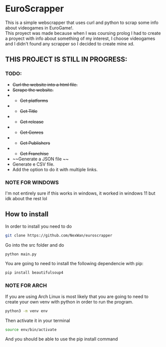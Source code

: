 # EuroScrapper

This is a simple webscrapper that uses curl and python to scrap some info about videogames in EuroGame!.  
This proyect was made because when I was coursing prolog I had to create a proyect with info about something of my interest, I choose videogames
and I didn't found any scrapper so I decided to create mine xd.

## THIS PROJECT IS STILL IN PROGRESS:
### TODO:
- ~~Curl the website into a html file.~~
- ~~Scrape the website.~~
- - ~~Get platforms~~
- - ~~Get Title~~
- - ~~Get release~~
- - ~~Get Genres~~
- - ~~Get Publishers~~
- - ~~Get Franchise~~
- ~~Generate a JSON file ~~
- Generate e CSV file.
- Add the option to do it with multiple links.

### NOTE FOR WINDOWS
I'm not entirely sure if this works in windows, it worked in windows 11 but idk about the rest lol

## How to install  


In order to install you need to do 
```sh
git clone https://github.com/NexWan/euroscrapper
```
Go into the src folder and do 
```sh
python main.py
```

You are going to need to install the following dependencie with pip:
```sh
pip install beautifulsoup4
```

### NOTE FOR ARCH
If you are using Arch Linux is most likely that you are going to need to create your own venv with python in order to run the program.
```sh
python3 -m venv env
```
Then activate it in your terminal
```sh
source env/bin/activate
```
And you should be able to use the pip install command
